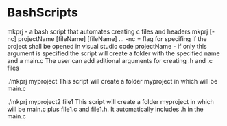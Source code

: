 # BashScripts
mkprj - a bash script that automates creating c files and headers
mkprj [-nc] projectName [fileName] [fileName] ...
-nc = flag for specifing if the project shall be opened in visual studio code
projectName - if only this argument is specified the script will create a folder with the specified name and a main.c
The user can add aditional arguments for creating .h and .c files

./mkprj myproject
This script will create a folder myproject in which will be main.c

./mkprj myproject2 file1
This script will create a folder myproject in which will be main.c plus file1.c and file1.h. It automatically includes .h in the main.c
